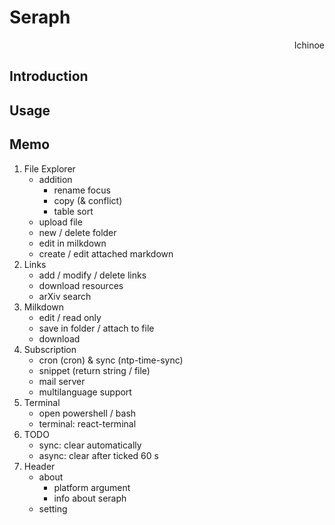 # Seraph

<p align="right"> Ichinoe </p>

## Introduction

## Usage

## Memo

1. File Explorer
    - addition
        - rename focus
        - copy (& conflict)
        - table sort
    - upload file
    - new / delete folder
    - edit in milkdown
    - create / edit attached markdown
2. Links
    - add / modify / delete links
    - download resources
    - arXiv search
3. Milkdown
    - edit / read only
    - save in folder / attach to file
    - download
4. Subscription
    - cron (cron) & sync (ntp-time-sync)
    - snippet (return string / file)
    - mail server
    - multilanguage support
5. Terminal
    - open powershell / bash
    - terminal: react-terminal
6. TODO
    - sync: clear automatically
    - async: clear after ticked 60 s
7. Header
    - about
        - platform argument
        - info about seraph
    - setting
